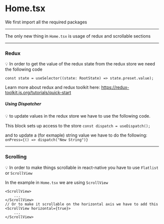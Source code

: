 # Home.tsx

We first import all the required packages

---

The only new thing in `Home.tsx` is usage of redux and scrollable sections

---

### Redux

💡 In order to get the value of the redux state from the redux store we need the following code

`const state = useSelector((state: RootState) => state.preset.value);`

Learn more about redux and redux toolkit here: https://redux-toolkit.js.org/tutorials/quick-start

##### Using Dispatcher

💡 to update values in the redux store we have to use the following code.

This block sets up access to the store `const dispatch = useDispatch();`

and to update a (for exmaple) string value we have to do the following: `onPress={() => dispatch("New String")}`

---

### Scrolling

💡 In order to make things scrollable in react-native you have to use `Flatlist` or `ScrollView`

In the example in `Home.tsx` we are using `ScrollView`

```tsx
<ScrollView>
    ...
</ScrollView>
// Or to make it scrollable on the horizontal axis we have to add this
<ScrollView horizontal={true}>
    ...
</ScrollView>
```
